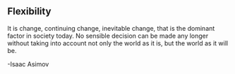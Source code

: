 ## Flexibility

It is change, continuing change, inevitable change, that is the dominant factor in society today. No sensible decision can be made any longer without taking into account not only the world as it is, but the world as it will be.

-Isaac Asimov